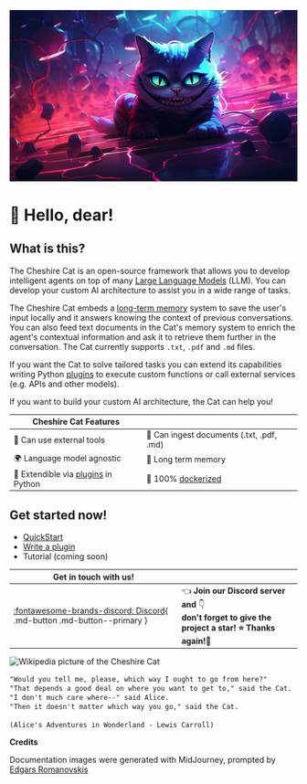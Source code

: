 ![Cheshire Cat generated by Midjourney](assets/img/cheshire-cat-mj.png)

# :wave: Hello, dear!

## What is this?

The Cheshire Cat is an open-source framework that allows you to develop intelligent agents on top of many
[Large Language Models](conceptual/llm.md) (LLM).
You can develop your custom AI architecture to assist you in a wide range of tasks.

The Cheshire Cat embeds a [long-term memory](conceptual/memory/long_term_memory.md) system to save the user's input locally
and it answers knowing the context of previous conversations.
You can also feed text documents in the Cat's memory system to enrich the agent's contextual information and ask it to
retrieve them further in the conversation.
The Cat currently supports `.txt`, `.pdf` and `.md` files.

If you want the Cat to solve tailored tasks you can extend its capabilities writing Python [plugins](technical/plugins/plugins.md)
to execute custom functions or call external services (e.g. APIs and other models).

If you want to build your custom AI architecture, the Cat can help you!

| Cheshire Cat Features                                           |                                                                 |
|-----------------------------------------------------------------|-----------------------------------------------------------------|
| &#129520; Can use external tools                                  | &#128220; Can ingest documents (.txt, .pdf, .md)                 |
| :earth_africa: Language model agnostic                          | &#128024; Long term memory                                     |
| &#128640; Extendible via [plugins](technical/plugins/plugins.md) in Python | :whale2: 100% [dockerized](https://docs.docker.com/get-docker/) |

## Get started now!

 - [QuickStart](technical/getting-started.md)
 - [Write a plugin](technical/plugins/plugins.md)
 - Tutorial (coming soon)


| Get in touch with us!                                                                                   |                                                                                                                                |
|---------------------------------------------------------------------------------------------------------|:-------------------------------------------------------------------------------------------------------------------------------|
| [:fontawesome-brands-discord: Discord](https://discord.gg/bHX5sNFCYU){ .md-button .md-button--primary } | :point_left: **Join our Discord server and** :point_down: <br/> **don't forget to give the project a star! &#11088; Thanks again!&#128591;** |

![Wikipedia picture of the Cheshire Cat](assets/img/cheshire-cat-tree-shade.jpg)

    "Would you tell me, please, which way I ought to go from here?"
    "That depends a good deal on where you want to get to," said the Cat.
    "I don't much care where--" said Alice.
    "Then it doesn't matter which way you go," said the Cat.

    (Alice's Adventures in Wonderland - Lewis Carroll)

__Credits__

Documentation images were generated with MidJourney, prompted by [Edgars Romanovskis](https://www.linkedin.com/in/edgars-romanovskis-b28826259/)
